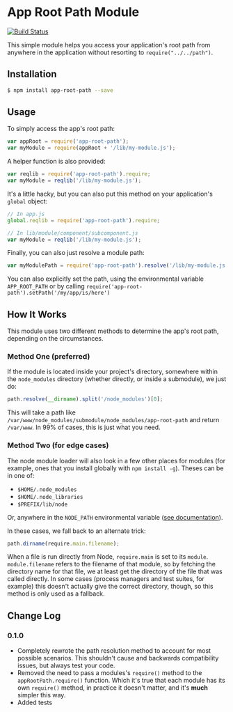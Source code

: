 # App Root Path Module

[![Build Status](https://travis-ci.org/inxilpro/node-app-root-path.svg)](https://travis-ci.org/inxilpro/node-app-root-path)

This simple module helps you access your application's root path from anywhere in the application without resorting to `require("../../path")`.

## Installation

``` bash
$ npm install app-root-path --save
```

## Usage

To simply access the app's root path:

``` js
var appRoot = require('app-root-path');
var myModule = require(appRoot + '/lib/my-module.js');
```

A helper function is also provided:

``` js
var reqlib = require('app-root-path').require;
var myModule = reqlib('/lib/my-module.js');
```

It's a little hacky, but you can also put this method on your application's `global` object:

``` js
// In app.js
global.reqlib = require('app-root-path').require;

// In lib/module/component/subcomponent.js
var myModule = reqlib('/lib/my-module.js');
```

Finally, you can also just resolve a module path:

``` js
var myModulePath = require('app-root-path').resolve('/lib/my-module.js');
```

You can also explicitly set the path, using the environmental variable `APP_ROOT_PATH` or by calling `require('app-root-path').setPath('/my/app/is/here')`

## How It Works

This module uses two different methods to determine the app's root path, depending on the circumstances.

### Method One (preferred)

If the module is located inside your project's directory, somewhere within the `node_modules` directory (whether directly, or inside a submodule), we just do:

``` js
path.resolve(__dirname).split('/node_modules')[0];
```

This will take a path like `/var/www/node_modules/submodule/node_modules/app-root-path` and return `/var/www`.  In 99% of cases, this is just what you need.

### Method Two (for edge cases)

The node module loader will also look in a few other places for modules (for example, ones that you install globally with `npm install -g`).  Theses can be in one of: 

  - `$HOME/.node_modules`
  - `$HOME/.node_libraries`
  - `$PREFIX/lib/node`

Or, anywhere in the `NODE_PATH` environmental variable ([see documentation](http://nodejs.org/api/modules.html#modules_loading_from_the_global_folders)).

In these cases, we fall back to an alternate trick:

``` js
path.dirname(require.main.filename);
```

When a file is run directly from Node, `require.main` is set to its `module`.  `module.filename` refers to the filename of that module, so by fetching the directory name for that file, we at least get the directory of the file that was called directly.  In some cases (process managers and test suites, for example) this doesn't actually give the correct directory, though, so this method is only used as a fallback.

## Change Log

### 0.1.0
  - Completely rewrote the path resolution method to account for most possible scenarios.  This shouldn't cause and backwards compatibility issues, but always test your code.
  - Removed the need to pass a modules's `require()` method to the `appRootPath.require()` function.  Which it's true that each module has its own `require()` method, in practice it doesn't matter, and it's **much** simpler this way.
  - Added tests


